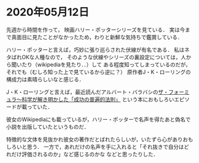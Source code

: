 # 2020年05月12日 


先週から時間を作って，
映画ハリー・ポッターシリーズを見ている．
実は今まで真面目に見たことがなかったため，わりと新鮮な気持ちで鑑賞している．


ハリー・ポッターと言えば，巧妙に張り巡らされた伏線が有名である．
私はネタばれOKな人種なので，
そのような伏線やシリーズの裏設定については，人から聞いたり（wikipediaを見たり．．）して
ある程度知ってしまっているのだが，それでも（むしろ知った上で見ているから逆に？）
原作者J・K・ローリングの構成力は素晴らしいなと感じる．



J・K・ローリングと言えば，最近読んだアルバート・バラバシの[ザ・フォーミュラ～科学が解き明かした「成功の普遍的法則」](https://www.amazon.co.jp/dp/B07TD97YNQ)
という本におもしろいエピソードが載っていた．


彼女のWikipediaにも載っているが，ハリー・ポッターで名声を得たあと偽名で小説を出版していたというものだ．


特徴的な文体を見抜かれ彼女の著作だとばれたらしいが，いたずら心がありおもしろいと思う．
一方で，あれだけの名声を手に入れると「それ抜きで自分はどれだけ評価されるのか」など感じるのかな
などと思ったりした．

